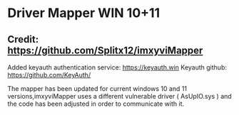 # Driver Mapper WIN 10+11


Credit: https://github.com/Splitx12/imxyviMapper
------


Added keyauth authentication service: https://keyauth.win
Keyauth github: https://github.com/KeyAuth/

The mapper has been updated for current windows 10 and 11 versions,imxyviMapper uses a different vulnerable driver ( AsUpIO.sys ) and the code has been adjusted in order to communicate with it.
